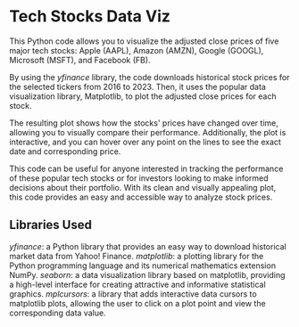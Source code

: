 # Tech Stocks Data Viz

This Python code allows you to visualize the adjusted close prices of five major tech stocks: Apple (AAPL), Amazon (AMZN), Google (GOOGL), Microsoft (MSFT), and Facebook (FB).

By using the *yfinance* library, the code downloads historical stock prices for the selected tickers from 2016 to 2023. Then, it uses the popular data visualization library, Matplotlib, to plot the adjusted close prices for each stock.

The resulting plot shows how the stocks' prices have changed over time, allowing you to visually compare their performance. Additionally, the plot is interactive, and you can hover over any point on the lines to see the exact date and corresponding price.

This code can be useful for anyone interested in tracking the performance of these popular tech stocks or for investors looking to make informed decisions about their portfolio. With its clean and visually appealing plot, this code provides an easy and accessible way to analyze stock prices.

## Libraries Used 

*yfinance*: a Python library that provides an easy way to download historical market data from Yahoo! Finance.
*matplotlib*: a plotting library for the Python programming language and its numerical mathematics extension NumPy.
*seaborn*: a data visualization library based on matplotlib, providing a high-level interface for creating attractive and informative statistical graphics.
*mplcursors*: a library that adds interactive data cursors to matplotlib plots, allowing the user to click on a plot point and view the corresponding data value.
